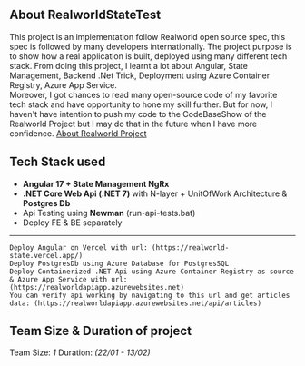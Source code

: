 ## About RealworldStateTest

This project is an implementation follow Realworld open source spec, this spec is followed by many developers internationally. The project purpose is to show how a real application is built, deployed using many different tech stack. From doing this project, I learnt a lot about Angular, State Management, Backend .Net Trick, Deployment using Azure Container Registry, Azure App Service.\
Moreover, I got chances to read many open-source code of my favorite tech stack and have opportunity to hone my skill further. But for now, I haven't have intention to push my code to the CodeBaseShow of the Realworld Project but I may do that in the future when I have more confidence.
[About Realworld Project](https://realworld-docs.netlify.app/)

## Tech Stack used 

* **Angular 17 + State Management NgRx**
* **.NET Core Web Api (.NET 7)** with N-layer + UnitOfWork Architecture & **Postgres Db**
* Api Testing using **Newman** (run-api-tests.bat)
* Deploy FE & BE separately
---

```
Deploy Angular on Vercel with url: (https://realworld-state.vercel.app/)
Deploy PostgresDb using Azure Database for PostgresSQL
Deploy Containerized .NET Api using Azure Container Registry as source & Azure App Service with url: (https://realworldapiapp.azurewebsites.net)
You can verify api working by navigating to this url and get articles data: (https://realworldapiapp.azurewebsites.net/api/articles)
```

## Team Size & Duration of project
Team Size: *1*
Duration: *(22/01 - 13/02)*
